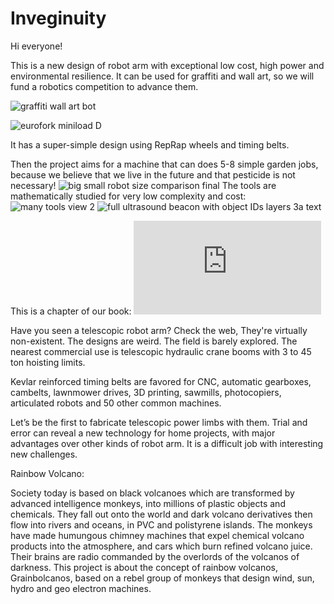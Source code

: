 # Inveginuity
Hi everyone! 

This is a new design of robot arm with exceptional low cost, high power and environmental resilience. 
It can be used for graffiti and wall art, so we will fund a robotics competition to advance them.

![graffiti wall art bot](https://github.com/SwedenDigTec/Inveginuity/assets/162095228/de3dfc4e-b003-4de5-9e66-1adba1aba888)

![eurofork miniload D](https://github.com/SwedenDigTec/Inveginuity/assets/162095228/4ab2b3a6-9092-4316-936d-dc5d73940244)

It has a super-simple design using RepRap wheels and timing belts.

Then the project aims for a machine that can does 5-8 simple garden jobs, 
because we believe that we live in the future and that pesticide is not necessary!
![big small robot size comparison final ](https://github.com/SwedenDigTec/Inveginuity/assets/162095228/7412765e-d11b-4cdf-92f9-d9bfcf53a227)
The tools are mathematically studied for very low complexity and cost:
![many tools view 2](https://github.com/SwedenDigTec/Inveginuity/assets/162095228/850c33ae-0348-4855-99d9-5f2121e20608)
![ full ultrasound beacon with object IDs layers 3a text](https://github.com/SwedenDigTec/Inveginuity/assets/162095228/661cedd2-cbd1-4e3a-aa72-9c389864c0ae)

This is a chapter of our book: ![PDF can be dowloaded from here](https://github.com/SwedenDigTec/Inveginuity/blob/main/Roboto%20Coltimech%20garden%20reprap%20v08b2.pdf)

Have you seen a telescopic robot arm? Check the web, They're virtually non-existent. The designs are weird. The field is barely explored. The nearest commercial use is telescopic hydraulic crane booms with 3 to 45 ton hoisting limits.

Kevlar reinforced timing belts are favored for CNC, automatic gearboxes, cambelts, lawnmower drives, 3D printing, sawmills, photocopiers, articulated robots and 50 other common machines.

Let’s be the first to fabricate telescopic power limbs with them. Trial and error can reveal a new technology for home projects, with major advantages over other kinds of robot arm. It is a difficult job with interesting new challenges.

Rainbow Volcano:

Society today is based on black volcanoes which are transformed by advanced intelligence monkeys, into millions of plastic objects and chemicals. They fall out onto the world and dark volcano derivatives then flow into rivers and oceans, in PVC and polistyrene islands.
The monkeys have made humungous chimney machines that expel chemical volcano products into the atmosphere, and cars which burn refined volcano juice. Their brains are radio commanded by the overlords of the volcanos of darkness.
This project is about the concept of rainbow volcanos, Grainbolcanos, based on a rebel group of monkeys that design wind, sun, hydro and geo electron machines. 
